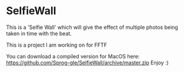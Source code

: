 # SelfieWall
This is a 'Selfie Wall' which will give the effect of multiple photos being taken in time with the beat.

This is a project I am working on for FFTF

You can download a compiled version for MacOS here: https://github.com/Sprog-gle/SelfieWall/archive/master.zip
Enjoy :)
